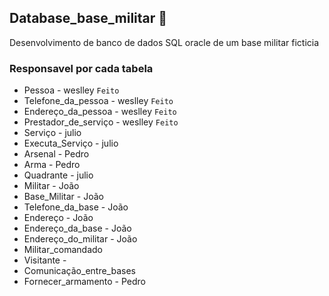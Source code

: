 ## Database_base_militar 🎲
Desenvolvimento de banco de dados SQL oracle de um base militar ficticia

### Responsavel por cada tabela
- Pessoa - weslley ```Feito```
- Telefone_da_pessoa - weslley ```Feito```
- Endereço_da_pessoa - weslley ```Feito```
- Prestador_de_serviço - weslley ```Feito```
- Serviço - julio
- Executa_Serviço - julio
- Arsenal - Pedro
- Arma - Pedro
- Quadrante - julio
- Militar - João
- Base_Militar - João
- Telefone_da_base - João
- Endereço - João
- Endereço_da_base - João
- Endereço_do_militar - João
- Militar_comandado
- Visitante - 
- Comunicação_entre_bases
- Fornecer_armamento - Pedro
